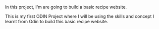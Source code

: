 In this project, I'm are going to build a basic recipe website.

This is my first ODIN Project where I will be using the skills and concept I learnt from Odin to build this basic recipe website.
